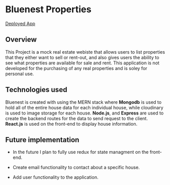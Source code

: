 
# Bluenest Properties

[Deployed App](https://intense-scrubland-29146.herokuapp.com/)


## Overview
This Project is a mock  real estate webiste that allows users to list properties that they either want to sell or rent-out, and also gives users the ability to see what properties are available for sale and rent. This application is not developed for the purchasing of any real properties and is soley for personal use.


## Technologies used 

Bluenest is created with using the MERN stack where **Mongodb** is used to hold all of the entire house data for each individual house, while cloudinary is used to image storage for each house. **Node.js**, and **Express** are used to create the backend routes for the data to send request to the client. **React.js** is used on the front-end to display house information.



## Future implementation

- In the future I plan to fully use redux for state managment on the front-end.
- Create email functionality to contact about a specific house.

- Add user functionality to the application.




